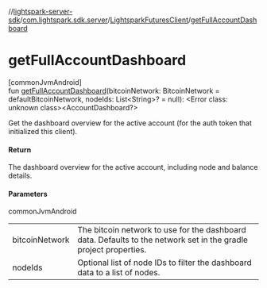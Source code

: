 //[lightspark-server-sdk](../../../index.md)/[com.lightspark.sdk.server](../index.md)/[LightsparkFuturesClient](index.md)/[getFullAccountDashboard](get-full-account-dashboard.md)

# getFullAccountDashboard

[commonJvmAndroid]\
fun [getFullAccountDashboard](get-full-account-dashboard.md)(bitcoinNetwork: BitcoinNetwork = defaultBitcoinNetwork, nodeIds: List&lt;String&gt;? = null): &lt;Error class: unknown class&gt;&lt;AccountDashboard?&gt;

Get the dashboard overview for the active account (for the auth token that initialized this client).

#### Return

The dashboard overview for the active account, including node and balance details.

#### Parameters

commonJvmAndroid

| | |
|---|---|
| bitcoinNetwork | The bitcoin network to use for the dashboard data. Defaults to the network set in the     gradle project properties. |
| nodeIds | Optional list of node IDs to filter the dashboard data to a list of nodes. |

